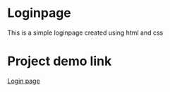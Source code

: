 # Loginpage
 This is a simple loginpage created using html and css 

# Project demo link

<a href="https://hemagj.github.io/Loginpage/">Login page </a>
